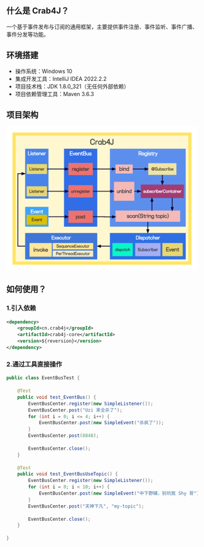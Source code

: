 ## 什么是 Crab4J？
一个基于事件发布与订阅的通用框架，主要提供事件注册、事件监听、事件广播、事件分发等功能。

## 环境搭建
- 操作系统：Windows 10
- 集成开发工具：IntelliJ IDEA 2022.2.2
- 项目技术栈：JDK 1.8.0_321（无任何外部依赖）
- 项目依赖管理工具：Maven 3.6.3

## 项目架构
![crab4j](docs/imgs/Crab4J.png)

## 如何使用？
### 1.引入依赖
```xml
<dependency>
    <groupId>cn.crab4j</groupId>
    <artifactId>crab4j-core</artifactId>
    <version>${reversion}</version>
</dependency>
```
### 2.通过工具直接操作
```java
public class EventBusTest {

    @Test
    public void test_EventBus() {
        EventBusCenter.register(new SimpleListener());
        EventBusCenter.post("Uzi 来全杀了");
        for (int i = 0; i <= 4; i++) {
            EventBusCenter.post(new SimpleEvent("杀疯了"));
        }
        EventBusCenter.post(8848);

        EventBusCenter.close();
    }

    @Test
    public void test_EventBusUseTopic() {
        EventBusCenter.register(new SimpleListener());
        for (int i = 0; i < 10; i++) {
            EventBusCenter.post(new SimpleEvent("中下野辅，别坑我 Shy 哥"));
        }
        EventBusCenter.post("天神下凡", "my-topic");

        EventBusCenter.close();
    }

}
```